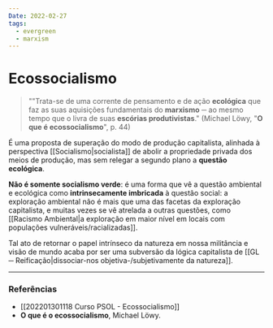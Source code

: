 ```yaml
---
Date: 2022-02-27
tags:
  - evergreen
  - marxism 
---
```

# Ecossocialismo
> ""Trata-se de uma corrente de pensamento e de ação **ecológica** que faz as suas aquisições fundamentais do **marxismo** ─ ao mesmo tempo que o livra de suas **escórias produtivistas**."
> (Michael Löwy, "**O que é ecossocialismo**", p. 44)

É uma proposta de superação do modo de produção capitalista, alinhada à perspectiva [[Socialismo|socialista]] de abolir a propriedade privada dos meios de produção, mas sem relegar a segundo plano a **questão ecológica**. 

**Não é somente socialismo verde**: é uma forma que vê a questão ambiental e ecológica como **intrinsecamente imbricada** à questão social: a exploração ambiental não é mais que uma das facetas da exploração capitalista, e muitas vezes se vê atrelada a outras questões, como [[Racismo Ambiental|a exploração em maior nível em locais com populações vulneráveis/racializadas]].

Tal ato de retornar o papel intrínseco da natureza em nossa militância e visão de mundo acaba por ser uma subversão da lógica capitalista de [[GL ─ Reificação|dissociar-nos objetiva-/subjetivamente da natureza]]. 

---
### Referências
- [[202201301118 Curso PSOL - Ecossocialismo]]
- **O que é o ecossocialismo**, Michael Löwy.